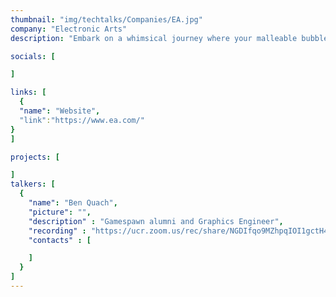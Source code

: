 ```yaml
---
thumbnail: "img/techtalks/Companies/EA.jpg"
company: "Electronic Arts"
description: "Embark on a whimsical journey where your malleable bubble gum avatar masters the art of transformation, morphing into various forms to navigate a world where the environment itself guides your path. Discover the enchanting mechanics of shape-shifting as you adapt to the ever-changing landscapes, turning each twist and turn into an adventure that tests the limits of your bubble-gummed ingenuity."

socials: [

]

links: [
  {
  "name": "Website",
  "link":"https://www.ea.com/"
}
]

projects: [

]
talkers: [
  {
    "name": "Ben Quach",
    "picture": "",
    "description" : "Gamespawn alumni and Graphics Engineer",
    "recording" : "https://ucr.zoom.us/rec/share/NGDIfqo9MZhpqIOI1gctH4Uaiz9HDIPKncwmk0VwzoWSg4IdNb80eo8PTLF-hBRO.A5ktpvaH51j-HC5b ",
    "contacts" : [

    ]
  }
]
---
```

